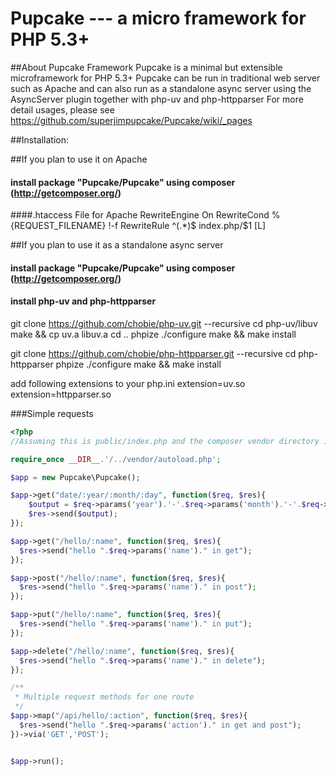 Pupcake --- a micro framework for PHP 5.3+
=======================================

##About Pupcake Framework
Pupcake is a minimal but extensible microframework for PHP 5.3+
Pupcake can be run in traditional web server such as Apache and can also run as a standalone async server using the AsyncServer plugin together with php-uv and php-httpparser
For more detail usages, please see https://github.com/superjimpupcake/Pupcake/wiki/_pages

##Installation:

##If you plan to use it on Apache
#### install package "Pupcake/Pupcake" using composer (http://getcomposer.org/)
####.htaccess File for Apache
    RewriteEngine On
    RewriteCond %{REQUEST_FILENAME} !-f
    RewriteRule ^(.*)$ index.php/$1 [L]

##If you plan to use it as a standalone async server
#### install package "Pupcake/Pupcake" using composer (http://getcomposer.org/)
#### install php-uv and php-httpparser
git clone https://github.com/chobie/php-uv.git --recursive
cd php-uv/libuv
make && cp uv.a libuv.a
cd ..
phpize
./configure
make && make install

git clone https://github.com/chobie/php-httpparser.git --recursive
cd php-httpparser
phpize
./configure
make && make install

add following extensions to your php.ini
extension=uv.so
extension=httpparser.so


###Simple requests
```php
<?php
//Assuming this is public/index.php and the composer vendor directory is ../vendor

require_once __DIR__.'/../vendor/autoload.php';

$app = new Pupcake\Pupcake();

$app->get("date/:year/:month/:day", function($req, $res){
    $output = $req->params('year').'-'.$req->params('month').'-'.$req->params('day');
    $res->send($output);
});

$app->get("/hello/:name", function($req, $res){
  $res->send("hello ".$req->params('name')." in get");
});

$app->post("/hello/:name", function($req, $res){
  $res->send("hello ".$req->params('name')." in post");
});

$app->put("/hello/:name", function($req, $res){
  $res->send("hello ".$req->params('name')." in put");
});

$app->delete("/hello/:name", function($req, $res){
  $res->send("hello ".$req->params('name')." in delete");
});

/**
 * Multiple request methods for one route
 */
$app->map("/api/hello/:action", function($req, $res){
  $res->send("hello ".$req->params('action')." in get and post");
})->via('GET','POST');


$app->run();
```
